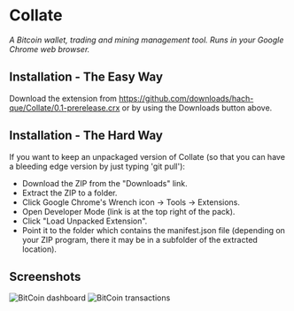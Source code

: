 Collate
====================
_A Bitcoin wallet, trading and mining management tool.  Runs in your Google Chrome web browser._

Installation - The Easy Way
---------------------
Download the extension from https://github.com/downloads/hach-que/Collate/0.1-prerelease.crx or by using the Downloads button above.

Installation - The Hard Way
---------------------
If you want to keep an unpackaged version of Collate (so that you can have a bleeding edge version by just typing 'git pull'):

* Download the ZIP from the "Downloads" link.
* Extract the ZIP to a folder.
* Click Google Chrome's Wrench icon -> Tools -> Extensions.
* Open Developer Mode (link is at the top right of the pack).
* Click "Load Unpacked Extension".
* Point it to the folder which contains the manifest.json file (depending on your ZIP program, there it may be in a subfolder of the extracted location).

Screenshots
---------------------
![BitCoin dashboard](https://github.com/hach-que/Collate/raw/master/screenshot01.png)
![BitCoin transactions](https://github.com/hach-que/Collate/raw/master/screenshot02.png)